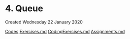 # 4. Queue
Created Wednesday 22 January 2020

[Codes](./4._Queue/Codes)
[Exercises.md](./4._Queue/Quizzes&Exercises/Exercises.md)
[CodingExercises.md](./4._Queue/Quizzes&Exercises/CodingExercises.md)
[Assignments.md](./4._Queue/zAssignments/Assignments.md)